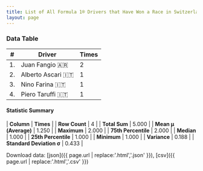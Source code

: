 ```yaml
---
title: List of All Formula 1® Drivers that Have Won a Race in Switzerland by Number of Times
layout: page
---
```


<canvas id="chart" width="400" height="180"></canvas>
<script>
var data = {
    "datasets": [
        {
            "backgroundColor": [
                "#9C8E8D",
                "#9C8E8D",
                "#9C8E8D",
                "#9C8E8D"
            ],
            "borderColor": [
                "#1D181E",
                "#1D181E",
                "#1D181E",
                "#1D181E"
            ],
            "borderWidth": 1,
            "data": [
                2.0,
                1.0,
                1.0,
                1.0
            ],
            "label": "Times"
        }
    ],
    "labels": [
        "Juan Fangio",
        "Alberto Ascari",
        "Nino Farina",
        "Piero Taruffi"
    ]
};
var options = {
  legend: {
    display: false
  },
  scales: {
    xAxes: [{
      ticks: {
        beginAtZero: true,
        maxRotation: 180,
        display: window.innerWidth > 800
      }
    }],
    yAxes: [{
      ticks: {
        beginAtZero: true
      }
    }]
  },
  onResize: function(chart, size) {
    chart.options.scales.xAxes[0].ticks.display = size.width > 800;
  }
};
var chart = new Chart("chart", {
    data: data,
    type: 'bar',
    options: options
});
</script>



### Data Table

| # | Driver | Times |
|--|--|--|
| 1. | Juan Fangio 🇦🇷 | 2 |
| 2. | Alberto Ascari 🇮🇹 | 1 |
| 3. | Nino Farina 🇮🇹 | 1 |
| 4. | Piero Taruffi 🇮🇹 | 1 |

#### Statistic Summary

| **Column** | **Times** |
| **Row Count** | 4 |
| **Total Sum** | 5.000 |
| **Mean μ (Average)** | 1.250 |
| **Maximum** | 2.000 |
| **75th Percentile** | 2.000 |
| **Median** | 1.000 |
| **25th Percentile** | 1.000 |
| **Minimum** | 1.000 |
| **Variance** | 0.188 |
| **Standard Deviation σ** | 0.433 |

Download data: [json]({{ page.url | replace:'.html','.json' }}), [csv]({{ page.url | replace:'.html','.csv' }})
